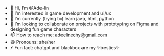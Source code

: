 - 👋 Hi, I’m @Ade-lin
- 👀 I’m interested in game development and ui/ux
- 🌱 I’m currently (trying to) learn java, html, python
- 💞️ I’m looking to collaborate on projects with prototyping on Figma and designing fun game characters
- 📫 How to reach me: adeelinechy@gmail.com
- 😄 Pronouns: she/her
- ⚡ Fun fact: chatgpt and blackbox are my ✨besties✨

<!---
Ade-lin/Ade-lin is a ✨ special ✨ repository because its `README.md` (this file) appears on your GitHub profile.
You can click the Preview link to take a look at your changes.
--->
